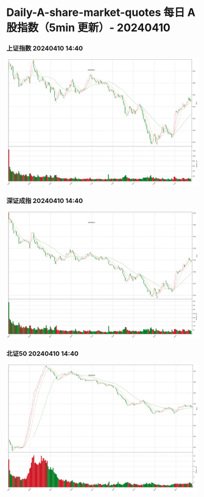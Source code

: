 
# Daily-A-share-market-quotes 每日 A 股指数（5min 更新）- 20240410

### 上证指数 20240410 14:40
![](./fig/2024/4/20240410-sh000001.png)

### 深证成指 20240410 14:40
![](./fig/2024/4/20240410-sz399001.png)

### 北证50 20240410 14:40
![](./fig/2024/4/20240410-bj899050.png)
